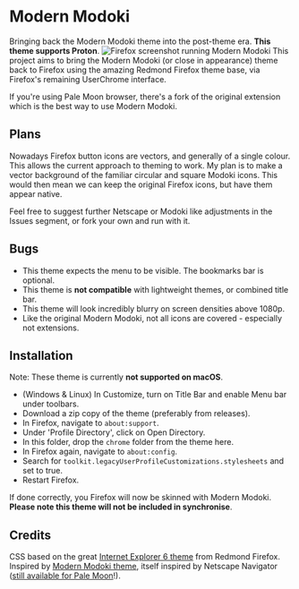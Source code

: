 # Modern Modoki
Bringing back the Modern Modoki theme into the post-theme era. **This theme supports Proton**.
![Firefox screenshot running Modern Modoki](https://user-images.githubusercontent.com/11209477/118549747-ccbc6780-b753-11eb-96e2-a6d297f3da1c.png)
This project aims to bring the Modern Modoki (or close in appearance) theme back to Firefox using the amazing Redmond Firefox theme base, via Firefox's remaining UserChrome interface.

If you're using Pale Moon browser, there's a fork of the original extension which is the best way to use Modern Modoki.

## Plans
Nowadays Firefox button icons are vectors, and generally of a single colour. This allows the current approach to theming to work. My plan is to make a vector background of the familiar circular and square Modoki icons. This would then mean we can keep the original Firefox icons, but have them appear native.

Feel free to suggest further Netscape or Modoki like adjustments in the Issues segment, or fork your own and run with it.

## Bugs
* This theme expects the menu to be visible. The bookmarks bar is optional.
* This theme is **not compatible** with lightweight themes, or combined title bar.
* This theme will look incredibly blurry on screen densities above 1080p.
* Like the original Modern Modoki, not all icons are covered - especially not extensions.

## Installation
Note: These theme is currently **not supported on macOS**. 

* (Windows & Linux) In Customize, turn on Title Bar and enable Menu bar under toolbars.
* Download a zip copy of the theme (preferably from releases).
* In Firefox, navigate to `about:support`.
* Under 'Profile Directory', click on Open Directory.
* In this folder, drop the `chrome` folder from the theme here.
* In Firefox again, navigate to `about:config`.
* Search for `toolkit.legacyUserProfileCustomizations.stylesheets` and set to true.
* Restart Firefox.

If done correctly, you Firefox will now be skinned with Modern Modoki. **Please note this theme will not be included in synchronise**.

## Credits
CSS based on the great [Internet Explorer 6 theme][rf] from Redmond Firefox.
Inspired by [Modern Modoki theme][rf], itself inspired by Netscape Navigator ([still available for Pale Moon][mmm]!).

[rf]:  https://github.com/matthewmx86/Redmond-Firefox
[mm]:  http://lowandsh.web.fc2.com/index.en.html
[mmm]: https://addons.palemoon.org/addon/modoki-moon/
